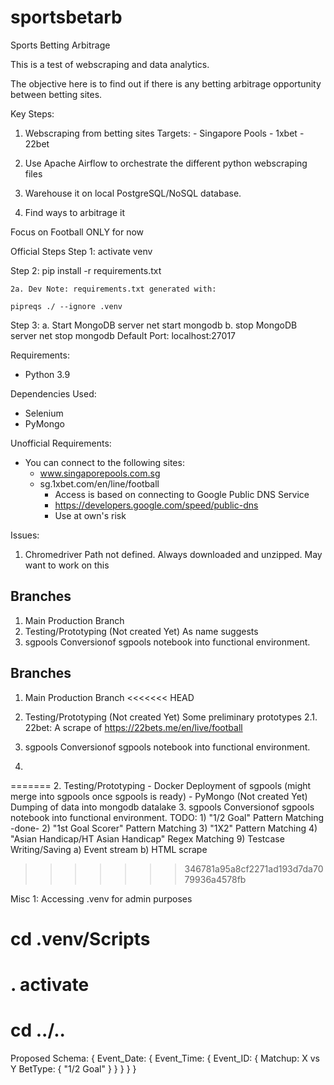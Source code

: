 # sportsbetarb
Sports Betting Arbitrage

This is a test of webscraping and data analytics.

The objective here is to find out if there is any betting arbitrage opportunity between betting sites.

Key Steps:
1) Webscraping from betting sites
    Targets:
        - Singapore Pools
        - 1xbet
        - 22bet
        
2) Use Apache Airflow to orchestrate the different python webscraping files
3) Warehouse it on local PostgreSQL/NoSQL database. 
4) Find ways to arbitrage it

Focus on Football ONLY for now


Official Steps
Step 1: 
activate venv

Step 2:
pip install -r requirements.txt

    2a. Dev Note: requirements.txt generated with: 
    
    pipreqs ./ --ignore .venv
 
Step 3: 
    a. Start MongoDB server
        net start mongodb
    b. stop MongoDB server
        net stop mongodb
    Default Port: localhost:27017



Requirements:
- Python 3.9

Dependencies Used:
- Selenium
- PyMongo

Unofficial Requirements:
- You can connect to the following sites:
    - www.singaporepools.com.sg
    - sg.1xbet.com/en/line/football
        - Access is based on connecting to Google Public DNS Service
        - https://developers.google.com/speed/public-dns
        - Use at own's risk

Issues:
1) Chromedriver Path not defined. Always downloaded and unzipped. May want to work on this

## Branches
1. Main 
    Production Branch
2. Testing/Prototyping (Not created Yet)
    As name suggests
3. sgpools
    Conversionof sgpools notebook into functional environment.

## Branches
1. Main 
    Production Branch
<<<<<<< HEAD
2. Testing/Prototyping (Not created Yet)
    Some preliminary prototypes
    2.1. 22bet: A scrape of https://22bets.me/en/live/football
    
3. sgpools
    Conversionof sgpools notebook into functional environment.
4. 

=======
2. Testing/Prototyping
    - Docker Deployment of sgpools (might merge into sgpools once sgpools is ready)
    - PyMongo (Not created Yet)
        Dumping of data into mongodb datalake
3. sgpools
    Conversionof sgpools notebook into functional environment.
    TODO:
    1) "1/2 Goal" Pattern Matching -done-
    2) "1st Goal Scorer" Pattern Matching 
    3) "1X2" Pattern Matching 
    4) "Asian Handicap/HT Asian Handicap" Regex Matching
    9) Testcase Writing/Saving
        a) Event stream
        b) HTML scrape
>>>>>>> 346781a95a8cf2271ad193d7da7079936a4578fb

Misc 1: Accessing .venv for admin purposes
# cd .venv/Scripts
# . activate
# cd ../..




Proposed Schema:
{
    Event_Date: {
        Event_Time: {
            Event_ID: {
                Matchup: X vs Y
                BetType: {
                    "1/2 Goal"
                }
            }
        } 
    }
}

